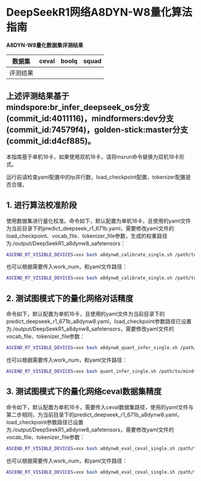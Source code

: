 # DeepSeekR1网络A8DYN-W8量化算法指南

**A8DYN-W8量化数据集评测结果**

| 数据集 | ceval | boolq | squad |
| ---- | ---- | ---- | ---- |
| 评测结果 |    |    |  |
上述评测结果基于**mindspore**:br_infer_deepseek_os分支(commit_id:**4011116**)，**mindformers**:dev分支(commit_id:**74579f4**)，**golden-stick**:master分支 (commit_id:**d4cf885**)。
---

本指南基于单机16卡，如果使用双机16卡，请将msrun命令替换为双机16卡形式。

运行前请检查yaml配置中的tp并行数，load_checkpoint配置，tokenizer配置是否合理。

## 1. 进行算法校准阶段

使用数据集进行量化校准。命令如下，默认配置为单机16卡，且使用的yaml文件为当前目录下的predict_deepseek_r1_671b.yaml，需要修改yaml文件的load_checkpoint、vocab_file、tokenizer_file参数，生成的权重路径为./output/DeepSeekR1_a8dynw8_safetensors：

```bash
ASCEND_RT_VISIBLE_DEVICES=xxx bash a8dynw8_calibrate_single.sh /path/to/mindformers
```

也可以根据需要传入work_num，和yaml文件路径：

```bash
ASCEND_RT_VISIBLE_DEVICES=xxx bash a8dynw8_calibrate_single.sh /path/to/mindformers worker_num /path/to/yaml
```

## 2. 测试图模式下的量化网络对话精度

命令如下，默认配置为单机16卡，且使用的yaml文件为当前目录下的predict_deepseek_r1_671b_a8dynw8.yaml，load_checkpoint参数路径已设置为./output/DeepSeekR1_a8dynw8_safetensors，需要修改yaml文件的vocab_file、tokenizer_file参数：

```bash
ASCEND_RT_VISIBLE_DEVICES=xxx bash a8dynw8_quant_infer_single.sh /path/to/mindformers
```

也可以根据需要传入work_num，和yaml文件路径：

```bash
ASCEND_RT_VISIBLE_DEVICES=xxx bash quant_infer_single.sh /path/to/mindformers worker_num /path/to/yaml
```

## 3. 测试图模式下的量化网络ceval数据集精度

命令如下，默认配置为单机16卡，需要传入ceval数据集路径，使用的yaml文件与第二步相同，为当前目录下的predict_deepseek_r1_671b_a8dynw8.yaml，load_checkpoint参数路径已设置为./output/DeepSeekR1_a8dynw8_safetensors，需要修改yaml文件的vocab_file、tokenizer_file参数：

```bash
ASCEND_RT_VISIBLE_DEVICES=xxx bash a8dynw8_eval_ceval_single.sh /path/to/mindformers /path/to/ceval_dataset_path
```

也可以根据需要传入work_num，和yaml文件路径：

```bash
ASCEND_RT_VISIBLE_DEVICES=xxx bash a8dynw8_eval_ceval_single.sh /path/to/mindformers /path/to/ceval_dataset_path worker_num /path/to/yaml
```
